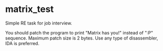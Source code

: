 # matrix_test
Simple RE task for job interview.

You should patch the program to print "Matrix has you!" instead of ":P" sequence.
Maximum patch size is 2 bytes.
Use any type of disassembler, IDA is preferred.
